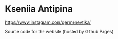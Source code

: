 # Kseniia Antipina

https://www.instagram.com/germenevtika/

Source code for the website (hosted by Github Pages)
